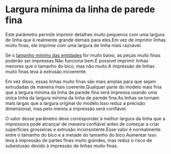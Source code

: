 Largura mínima da linha de parede fina
====
Este parâmetro permite imprimir detalhes muito pequenos com uma largura de linha que é realmente grande demais para eles.Em vez de imprimir linhas muito finas, ele imprime com uma largura de linha mais razoável.

Se o [tamanho mínimo das entidades](min_feature_size.md) for muito baixo, as peças muito finas poderão ser impressas.Não funciona bem.É possível imprimir linhas menores que o tamanho do bico, mas não muito.A impressão de linhas muito finas leva à extrusão incoerente.

Em vez disso, essas linhas muito finas são mais amplas para que sejam extrudadas de maneira mais coerente.Qualquer parte do modelo mais fina que a largura mínima da linha de parede fina será impressa usando uma única linha da largura mínima da linha de parede fina.As linhas se tornam mais largas que a largura original do modelo.Isso reduz a precisão dimensional, mas pelo menos a impressão será confiável.

O valor desse parâmetro deve corresponder à melhor largura da linha que a impressora pode alcançar de maneira confiável antes de começar a criar superfícies grosseiras e extrusão inconsistente.Esse valor é normalmente entre o tamanho do bico e a metade do tamanho do bico.Aumentar isso leva à impressão de partes finas muito grandes, mas reduz o risco de subestusão devido à impressão de linhas muito finas.